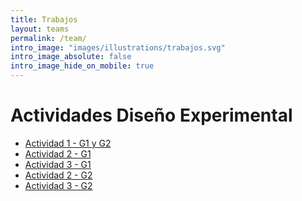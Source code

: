 ```yaml
---
title: Trabajos
layout: teams
permalink: /team/
intro_image: "images/illustrations/trabajos.svg"
intro_image_absolute: false
intro_image_hide_on_mobile: true
---
```


# Actividades Diseño Experimental

- [Actividad 1 - G1 y G2](https://rpubs.com/Edimer/1012548)
- [Actividad 2 - G1]()
- [Actividad 3 - G1]()
- [Actividad 2 - G2]()
- [Actividad 3 - G2]()
<br>
